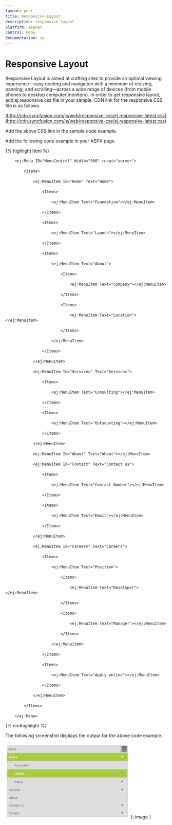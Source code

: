 ```yaml
---
layout: post
title: Responsive-Layout
description: responsive layout
platform: aspnet
control: Menu
documentation: ug
---
```


# Responsive Layout

Responsive Layout is aimed at crafting sites to provide an optimal viewing experience—easy reading and navigation with a minimum of resizing, panning, and scrolling—across a wide range of devices (from mobile phones to desktop computer monitors). In order to get responsive layout, add ej.responsive.css file in your sample. CDN link for the responsive CSS file is as follows.

[http://cdn.syncfusion.com/js/web/responsive-css/ej.responsive-latest.css](http://cdn.syncfusion.com/js/web/responsive-css/ej.responsive-latest.css)

Add the above CSS link in the sample code example.         

Add the following code example in your ASPX page.

{% highlight html %}



        <ej:Menu ID="MenuControl" Width="500" runat="server">

            <Items>

                <ej:MenuItem Id="Home" Text="Home">

                    <Items>

                        <ej:MenuItem Text="Foundation"></ej:MenuItem>

                    </Items>

                    <Items>

                        <ej:MenuItem Text="Launch"></ej:MenuItem>

                    </Items>

                    <Items>

                        <ej:MenuItem Text="About">

                            <Items>

                                <ej:MenuItem Text="Company"></ej:MenuItem>

                            </Items>

                            <Items>

                                <ej:MenuItem Text="Location"></ej:MenuItem>

                            </Items>

                        </ej:MenuItem>

                    </Items>

                </ej:MenuItem>

                <ej:MenuItem Id="Services" Text="Services">

                    <Items>

                        <ej:MenuItem Text="Consulting"></ej:MenuItem>

                    </Items>

                    <Items>

                        <ej:MenuItem Text="Outsourcing"></ej:MenuItem>

                    </Items>

                </ej:MenuItem>

                <ej:MenuItem Id="About" Text="About"></ej:MenuItem>

                <ej:MenuItem Id="Contact" Text="Contact us">

                    <Items>

                        <ej:MenuItem Text="Contact Number"></ej:MenuItem>

                    </Items>

                    <Items>

                        <ej:MenuItem Text="Email"></ej:MenuItem>

                    </Items>

                </ej:MenuItem>

                <ej:MenuItem Id="Careers" Text="Careers">

                    <Items>

                        <ej:MenuItem Text="Position">

                            <Items>

                                <ej:MenuItem Text="Developer"></ej:MenuItem>

                            </Items>

                            <Items>

                                <ej:MenuItem Text="Manager"></ej:MenuItem>

                            </Items>

                        </ej:MenuItem>

                    </Items>

                    <Items>

                        <ej:MenuItem Text="Apply online"></ej:MenuItem>

                    </Items>

                </ej:MenuItem>

            </Items>

        </ej:Menu>





{% endhighlight %}



The following screenshot displays the output for the above code example. 

![](Responsive-Layout_images/Responsive-Layout_img1.png) 
{:.image }


